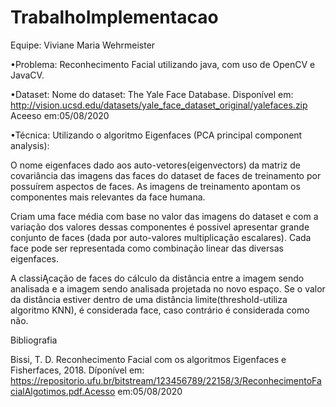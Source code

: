 # TrabalhoImplementacao
Equipe: Viviane Maria Wehrmeister

•Problema: Reconhecimento Facial utilizando java, com uso de OpenCV e JavaCV.

•Dataset: Nome do dataset: The Yale Face Database. Disponível em: http://vision.ucsd.edu/datasets/yale_face_dataset_original/yalefaces.zip Aceeso em:05/08/2020

•Técnica: Utilizando o algoritmo Eigenfaces (PCA principal component analysis): 

O nome eigenfaces dado aos auto-vetores(eigenvectors) da matriz de covariância das imagens das faces do dataset de faces de treinamento por possuírem aspectos de faces. 
As imagens de treinamento apontam os componentes mais relevantes da face humana.

Criam uma face média com base no valor das imagens do dataset e com a variação dos valores dessas componentes é possivel apresentar grande conjunto de faces (dada por auto-valores multiplicação escalares). Cada face pode ser representada como combinação linear das diversas eigenfaces.

A classiĄcação de faces do cálculo da distância entre a imagem sendo analisada e a imagem sendo analisada projetada no novo espaço. Se o valor da distância estiver dentro de uma distância limite(threshold-utiliza algoritmo KNN), é considerada face, caso contrário é considerada como não. 

Bibliografia

Bissi, T. D. Reconhecimento Facial com os algoritmos Eigenfaces e Fisherfaces, 2018. Díponível em: https://repositorio.ufu.br/bitstream/123456789/22158/3/ReconhecimentoFacialAlgotimos.pdf.Acesso em:05/08/2020

